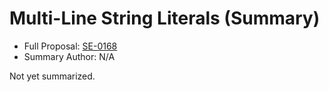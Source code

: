 # Multi-Line String Literals (Summary)

* Full Proposal: [SE-0168](https://github.com/apple/swift-evolution/blob/main/proposals/0168-multi-line-string-literals.md)
* Summary Author: N/A

Not yet summarized.
